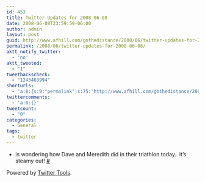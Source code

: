 ```yaml
---
id: 453
title: Twitter Updates for 2008-06-08
date: 2008-06-08T23:59:59-06:00
author: admin
layout: post
guid: http://www.afhill.com/gothedistance/2008/06/twitter-updates-for-2008-06-08/
permalink: /2008/06/twitter-updates-for-2008-06-08/
aktt_notify_twitter:
  - 'no'
aktt_tweeted:
  - "1"
tweetbackscheck:
  - "1243463994"
shorturls:
  - 'a:8:{s:9:"permalink";s:75:"http://www.afhill.com/gothedistance/2008/06/twitter-updates-for-2008-06-08/";s:7:"tinyurl";s:25:"http://tinyurl.com/8zt8ds";s:4:"isgd";s:17:"http://is.gd/gmJb";s:5:"bitly";s:19:"http://bit.ly/113j6";s:5:"snipr";s:22:"http://snipr.com/aavos";s:5:"snurl";s:22:"http://snurl.com/aavos";s:7:"snipurl";s:24:"http://snipurl.com/aavos";s:4:"trim";s:17:"http://tr.im/9oy1";}'
twittercomments:
  - 'a:0:{}'
tweetcount:
  - "0"
categories:
  - General
tags:
  - twitter
---
```

<ul class="aktt_tweet_digest">
  <li>
    is wondering how Dave and Meredith did in their triathlon today.. it&#8217;s steamy out! <a href="http://twitter.com/afhill262/statuses/829991830">#</a>
  </li>
</ul>

<p class="aktt_credit">
  Powered by <a href="http://alexking.org/projects/wordpress">Twitter Tools</a>.
</p>